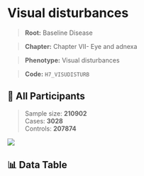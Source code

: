 # Visual disturbances

> **Root:** Baseline Disease  

> **Chapter:** Chapter VII- Eye and adnexa  

> **Phenotype:** Visual disturbances  

> **Code:** `H7_VISUDISTURB`

## 🧪 All Participants  
> Sample size: **210902**  
> Cases: **3028**  
> Controls: **207874**
<img src="/Sensitive/Figures/ALL/Incidence/H7_VISUDISTURB.png"/>

## 📊 Data Table
<CsvTableMRF src="/Sensitive/Data/ALL/Incidence/COX_H7_VISUDISTURB.csv"/>

